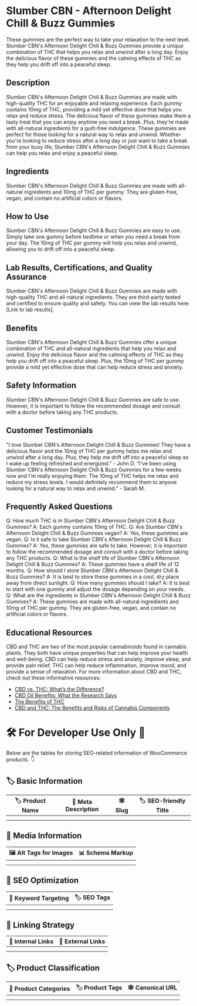 # Slumber CBN - Afternoon Delight Chill &amp; Buzz Gummies
These gummies are the perfect way to take your relaxation to the next level. Slumber CBN's Afternoon Delight Chill &amp; Buzz Gummies provide a unique combination of THC that helps you relax and unwind after a long day. Enjoy the delicious flavor of these gummies and the calming effects of THC as they help you drift off into a peaceful sleep.
## Description
Slumber CBN's Afternoon Delight Chill &amp; Buzz Gummies are made with high-quality THC for an enjoyable and relaxing experience. Each gummy contains 10mg of THC, providing a mild yet effective dose that helps you relax and reduce stress. The delicious flavor of these gummies make them a tasty treat that you can enjoy anytime you need a break. Plus, they're made with all-natural ingredients for a guilt-free indulgence. 
These gummies are perfect for those looking for a natural way to relax and unwind. Whether you're looking to reduce stress after a long day or just want to take a break from your busy life, Slumber CBN's Afternoon Delight Chill &amp; Buzz Gummies can help you relax and enjoy a peaceful sleep.
## Ingredients
Slumber CBN's Afternoon Delight Chill &amp; Buzz Gummies are made with all-natural ingredients and 10mg of THC per gummy. They are gluten-free, vegan, and contain no artificial colors or flavors. 
## How to Use
Slumber CBN's Afternoon Delight Chill &amp; Buzz Gummies are easy to use. Simply take one gummy before bedtime or when you need a break from your day. The 10mg of THC per gummy will help you relax and unwind, allowing you to drift off into a peaceful sleep.
## Lab Results, Certifications, and Quality Assurance
Slumber CBN's Afternoon Delight Chill &amp; Buzz Gummies are made with high-quality THC and all-natural ingredients. They are third-party tested and certified to ensure quality and safety. You can view the lab results here: [Link to lab results].
## Benefits
Slumber CBN's Afternoon Delight Chill &amp; Buzz Gummies offer a unique combination of THC and all-natural ingredients that help you relax and unwind. Enjoy the delicious flavor and the calming effects of THC as they help you drift off into a peaceful sleep. Plus, the 10mg of THC per gummy provide a mild yet effective dose that can help reduce stress and anxiety.
## Safety Information
Slumber CBN's Afternoon Delight Chill &amp; Buzz Gummies are safe to use. However, it is important to follow the recommended dosage and consult with a doctor before taking any THC products.
## Customer Testimonials
"I love Slumber CBN's Afternoon Delight Chill &amp; Buzz Gummies! They have a delicious flavor and the 10mg of THC per gummy helps me relax and unwind after a long day. Plus, they help me drift off into a peaceful sleep so I wake up feeling refreshed and energized." - John D.
"I've been using Slumber CBN's Afternoon Delight Chill &amp; Buzz Gummies for a few weeks now and I'm really enjoying them. The 10mg of THC helps me relax and reduce my stress levels. I would definitely recommend them to anyone looking for a natural way to relax and unwind." - Sarah M.
## Frequently Asked Questions
Q: How much THC is in Slumber CBN's Afternoon Delight Chill &amp; Buzz Gummies?
A: Each gummy contains 10mg of THC.
Q: Are Slumber CBN's Afternoon Delight Chill &amp; Buzz Gummies vegan?
A: Yes, these gummies are vegan.
Q: Is it safe to take Slumber CBN's Afternoon Delight Chill &amp; Buzz Gummies?
A: Yes, these gummies are safe to take. However, it is important to follow the recommended dosage and consult with a doctor before taking any THC products.
Q: What is the shelf life of Slumber CBN's Afternoon Delight Chill &amp; Buzz Gummies?
A: These gummies have a shelf life of 12 months.
Q: How should I store Slumber CBN's Afternoon Delight Chill &amp; Buzz Gummies?
A: It is best to store these gummies in a cool, dry place away from direct sunlight.
Q: How many gummies should I take?
A: It is best to start with one gummy and adjust the dosage depending on your needs.
Q: What are the ingredients in Slumber CBN's Afternoon Delight Chill &amp; Buzz Gummies?
A: These gummies are made with all-natural ingredients and 10mg of THC per gummy. They are gluten-free, vegan, and contain no artificial colors or flavors.
## Educational Resources
CBD and THC are two of the most popular cannabinoids found in cannabis plants. They both have unique properties that can help improve your health and well-being. 
CBD can help reduce stress and anxiety, improve sleep, and provide pain relief. THC can help reduce inflammation, improve mood, and provide a sense of relaxation. 
For more information about CBD and THC, check out these informative resources: 
- [CBD vs. THC: What’s the Difference?](https://www.healthline.com/health/cbd-vs-thc)
- [CBD Oil Benefits: What the Research Says](https://www.verywellhealth.com/cbd-oil-benefits-4177991)
- [The Benefits of THC](https://www.healthline.com/health/the-benefits-of-thc)
- [CBD and THC: The Benefits and Risks of Cannabis Components](https://www.healthline.com/health/cbd-and-thc-the-benefits-and-risks-of-cannabis-components)
# 🛠️ For Developer Use Only 🔐

Below are the tables for storing SEO-related information of WooCommerce products. 👇

## 🏷️ Basic Information 

| 🏷️ Product Name | 📝 Meta Description | 🕸️ Slug | 🏷️ SEO-friendly Title |
| -------------- | ------------------ | ------ | ---------------------- |
|                |                    |        |                        |
|                |                    |        |                        |

## 📸 Media Information

| 🖼️ Alt Tags for Images | 📊 Schema Markup |
| --------------------- | --------------- |
|                       |                 |
|                       |                 |

## 🔎 SEO Optimization

| 🎯 Keyword Targeting | 🏷️ SEO Tags |
| ------------------- | ---------- |
|                     |            |
|                     |            |

## 🔗 Linking Strategy 

| 🔗 Internal Links | 🔗 External Links |
| ---------------- | ---------------- |
|                  |                  |
|                  |                  |

## 🏷️ Product Classification 

| 📂 Product Categories | 🏷️ Product Tags | 🕸️ Canonical URL |
| ------------------ | ------------ | ------------- |
|                    |              |               |
|                    |              |               |
